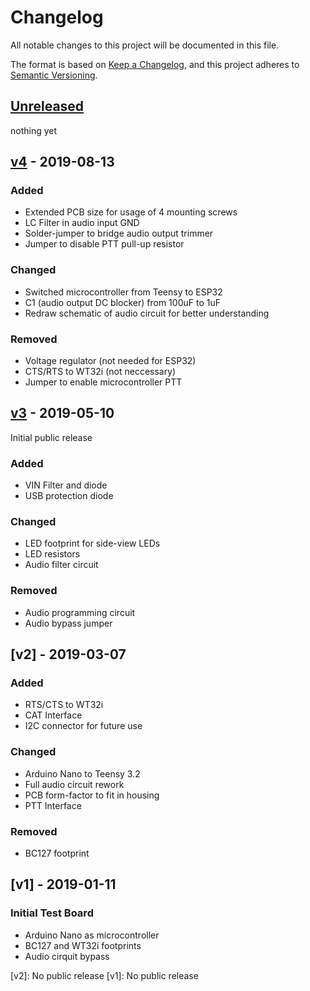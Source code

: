 # Changelog
All notable changes to this project will be documented in this file.

The format is based on [Keep a Changelog](https://keepachangelog.com/en/1.0.0/),
and this project adheres to [Semantic Versioning](https://semver.org/spec/v2.0.0.html).

## [Unreleased]
nothing yet

## [v4] - 2019-08-13
### Added
- Extended PCB size for usage of 4 mounting screws
- LC Filter in audio input GND
- Solder-jumper to bridge audio output trimmer
- Jumper to disable PTT pull-up resistor

### Changed
- Switched microcontroller from Teensy to ESP32
- C1 (audio output DC blocker) from 100uF to 1uF
- Redraw schematic of audio circuit for better understanding

### Removed
- Voltage regulator (not needed for ESP32)
- CTS/RTS to WT32i (not neccessary)
- Jumper to enable microcontroller PTT

## [v3] - 2019-05-10
Initial public release

### Added
- VIN Filter and diode
- USB protection diode

### Changed
- LED footprint for side-view LEDs
- LED resistors
- Audio filter circuit

### Removed
- Audio programming circuit
- Audio bypass jumper

## [v2] - 2019-03-07
### Added
- RTS/CTS to WT32i
- CAT Interface
- I2C connector for future use

### Changed
- Arduino Nano to Teensy 3.2
- Full audio circuit rework
- PCB form-factor to fit in housing
- PTT Interface

### Removed
- BC127 footprint

## [v1] - 2019-01-11
### Initial Test Board
- Arduino Nano as microcontroller
- BC127 and WT32i footprints
- Audio cirquit bypass

[Unreleased]: https://github.com/bt-trx/dev-board/compare/v4...HEAD
[v4]: https://github.com/bt-trx/dev-board/compare/v3...v4
[v3]: https://github.com/bt-trx/dev-board/tree/v3
[v2]: No public release
[v1]: No public release
